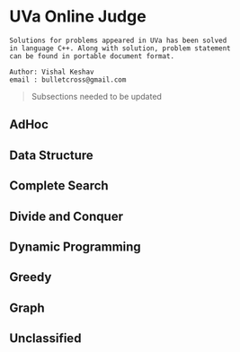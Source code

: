 # UVa Online Judge

```
Solutions for problems appeared in UVa has been solved
in language C++. Along with solution, problem statement
can be found in portable document format.

Author: Vishal Keshav
email : bulletcross@gmail.com

```
> Subsections needed to be updated
## AdHoc

## Data Structure

## Complete Search

## Divide and Conquer

## Dynamic Programming

## Greedy

## Graph

## Unclassified
